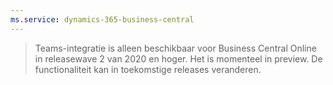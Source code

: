 ```yaml
---
ms.service: dynamics-365-business-central
---
```

> Teams-integratie is alleen beschikbaar voor Business Central Online in releasewave 2 van 2020 en hoger. Het is momenteel in preview. De functionaliteit kan in toekomstige releases veranderen.